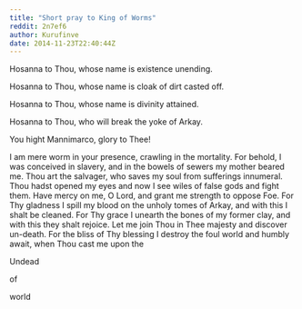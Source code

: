 ```yaml
---
title: "Short pray to King of Worms"
reddit: 2n7ef6
author: Kurufinve
date: 2014-11-23T22:40:44Z
---
```


Hosanna to Thou, whose name is existence unending.

Hosanna to Thou, whose name is cloak of dirt casted off.

Hosanna to Thou, whose name is divinity attained.

Hosanna to Thou, who will break the yoke of Arkay.



You hight Mannimarco, glory to Thee!



I am mere worm in your presence, crawling in the mortality. For behold, I was conceived in slavery, and in the bowels of sewers my mother beared me. Thou art the salvager, who saves my soul from sufferings innumeral. Thou hadst opened my eyes and now I see wiles of false gods and fight them. Have mercy on me, O Lord, and grant me strength to oppose Foe. For Thy gladness I spill my blood on the unholy tomes of Arkay, and with this I shalt be cleaned. For Thy grace I unearth the bones of my former clay, and with this they shalt rejoice. Let me join Thou in Thee majesty and discover un-death. For the bliss of Thy blessing I destroy the foul world and humbly await, when Thou cast me upon the

Undead

of

world
